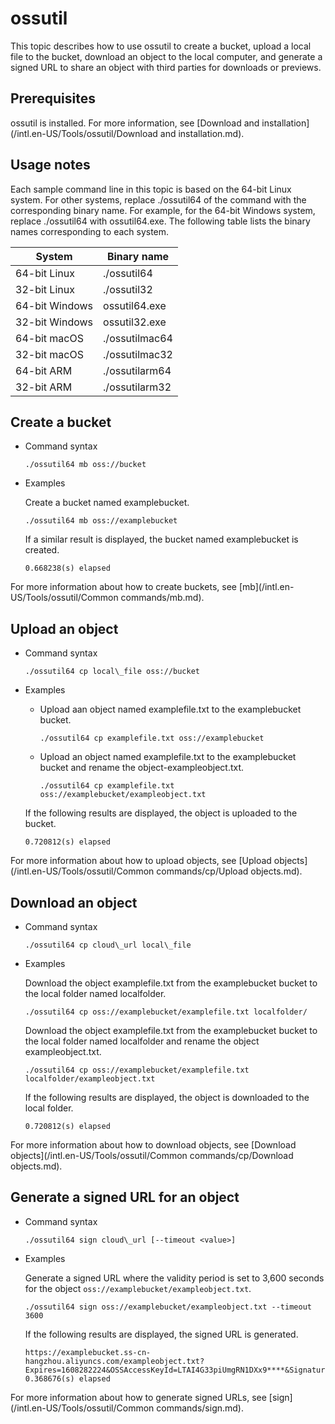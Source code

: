 # ossutil

This topic describes how to use ossutil to create a bucket, upload a local file to the bucket, download an object to the local computer, and generate a signed URL to share an object with third parties for downloads or previews.

## Prerequisites

ossutil is installed. For more information, see [Download and installation](/intl.en-US/Tools/ossutil/Download and installation.md).

## Usage notes

Each sample command line in this topic is based on the 64-bit Linux system. For other systems, replace ./ossutil64 of the command with the corresponding binary name. For example, for the 64-bit Windows system, replace ./ossutil64 with ossutil64.exe. The following table lists the binary names corresponding to each system.

|System|Binary name|
|------|-----------|
|64-bit Linux|./ossutil64|
|32-bit Linux|./ossutil32|
|64-bit Windows|ossutil64.exe|
|32-bit Windows|ossutil32.exe|
|64-bit macOS|./ossutilmac64|
|32-bit macOS|./ossutilmac32|
|64-bit ARM|./ossutilarm64|
|32-bit ARM|./ossutilarm32|

## Create a bucket

-   Command syntax

    ```
    ./ossutil64 mb oss://bucket
    ```

-   Examples

    Create a bucket named examplebucket.

    ```
    ./ossutil64 mb oss://examplebucket
    ```

    If a similar result is displayed, the bucket named examplebucket is created.

    ```
    0.668238(s) elapsed
    ```


For more information about how to create buckets, see [mb](/intl.en-US/Tools/ossutil/Common commands/mb.md).

## Upload an object

-   Command syntax

    ```
    ./ossutil64 cp local\_file oss://bucket
    ```

-   Examples

    -   Upload aan object named examplefile.txt to the examplebucket bucket.

        ```
        ./ossutil64 cp examplefile.txt oss://examplebucket
        ```

    -   Upload an object named examplefile.txt to the examplebucket bucket and rename the object-exampleobject.txt.

        ```
        ./ossutil64 cp examplefile.txt oss://examplebucket/exampleobject.txt
        ```

    If the following results are displayed, the object is uploaded to the bucket.

    ```
    0.720812(s) elapsed
    ```


For more information about how to upload objects, see [Upload objects](/intl.en-US/Tools/ossutil/Common commands/cp/Upload objects.md).

## Download an object

-   Command syntax

    ```
    ./ossutil64 cp cloud\_url local\_file
    ```

-   Examples

    Download the object examplefile.txt from the examplebucket bucket to the local folder named localfolder.

    ```
    ./ossutil64 cp oss://examplebucket/examplefile.txt localfolder/
    ```

    Download the object examplefile.txt from the examplebucket bucket to the local folder named localfolder and rename the object exampleobject.txt.

    ```
    ./ossutil64 cp oss://examplebucket/examplefile.txt localfolder/exampleobject.txt
    ```

    If the following results are displayed, the object is downloaded to the local folder.

    ```
    0.720812(s) elapsed
    ```


For more information about how to download objects, see [Download objects](/intl.en-US/Tools/ossutil/Common commands/cp/Download objects.md).

## Generate a signed URL for an object

-   Command syntax

    ```
    ./ossutil64 sign cloud\_url [--timeout <value>]
    ```

-   Examples

    Generate a signed URL where the validity period is set to 3,600 seconds for the object `oss://examplebucket/exampleobject.txt`.

    ```
    ./ossutil64 sign oss://examplebucket/exampleobject.txt --timeout 3600 
    ```

    If the following results are displayed, the signed URL is generated.

    ```
    https://examplebucket.ss-cn-hangzhou.aliyuncs.com/exampleobject.txt?Expires=1608282224&OSSAccessKeyId=LTAI4G33piUmgRN1DXx9****&Signature=jo4%2FGykfuc1A4fvyvKRpRyymYH****
    0.368676(s) elapsed
    ```


For more information about how to generate signed URLs, see [sign](/intl.en-US/Tools/ossutil/Common commands/sign.md).


